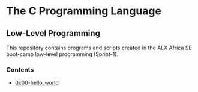 # The C Programming Language
## Low-Level Programming

This repository contains programs and scripts created in the ALX Africa SE boot-camp low-level programming (Sprint-1).

### Contents
* [0x00-hello_world](link)
